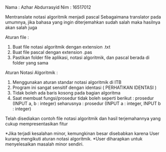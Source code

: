 Nama : Azhar Abdurrasyid
Nim : 16517012

Mentranslate notasi algoritmik menjadi pascal
Sebagaimana translator pada umumnya, jika bahasa yang ingin diterjemahkan sudah salah maka hasilnya akan salah juga

Aturan file :
1. Buat file notasi algoritmik dengan extension .txt
2. Buat file pascal dengan extension .pas
3. Pastikan folder file aplikasi, notasi algoritmik, dan pascal berada di folder yang sama

Aturan Notasi Algoritmik :
1. Menggunakan aturan standar notasi algoritmik di ITB
2. Program ini sangat sensitif dengan identasi
   ( PERHATIKAN IDENTASI )
3. Tidak boleh ada baris kosong pada bagian algoritma
4. Saat membuat fungsi/prosedur tidak boleh seperti berikut : prosedur (INPUT a, b : integer)
                                                 seharusnya : prosedur (INPUT a : integer, INPUT b : integer)

Telah disediakan contoh file notasi algoritmik dan hasil terjemahannya yang cukup mempresentasikan fitur

*Jika terjadi kesalahan minor, kemungkinan besar disebabkan karena User kurang mengikuti aturan notasi algoritmik.
*User diharapkan untuk menyelesaikan masalah minor sendiri.
